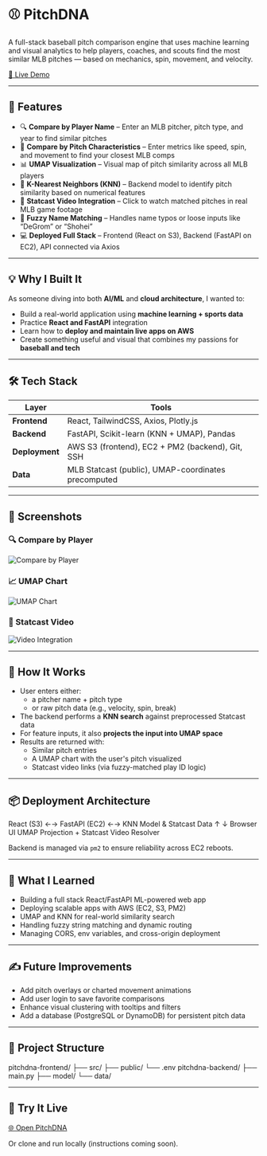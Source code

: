 # ⚾ PitchDNA

A full-stack baseball pitch comparison engine that uses machine learning and visual analytics to help players, coaches, and scouts find the most similar MLB pitches — based on mechanics, spin, movement, and velocity.

[🔗 Live Demo](http://pitchdna-frontend.s3-website-us-west-1.amazonaws.com/)

---

## 🚀 Features

- 🔍 **Compare by Player Name** – Enter an MLB pitcher, pitch type, and year to find similar pitches
- 🧠 **Compare by Pitch Characteristics** – Enter metrics like speed, spin, and movement to find your closest MLB comps
- 📊 **UMAP Visualization** – Visual map of pitch similarity across all MLB players
- 🧬 **K-Nearest Neighbors (KNN)** – Backend model to identify pitch similarity based on numerical features
- 🎥 **Statcast Video Integration** – Click to watch matched pitches in real MLB game footage
- 🤖 **Fuzzy Name Matching** – Handles name typos or loose inputs like “DeGrom” or “Shohei”
- 💻 **Deployed Full Stack** – Frontend (React on S3), Backend (FastAPI on EC2), API connected via Axios

---

## 💡 Why I Built It

As someone diving into both **AI/ML** and **cloud architecture**, I wanted to:
- Build a real-world application using **machine learning + sports data**
- Practice **React and FastAPI** integration
- Learn how to **deploy and maintain live apps on AWS**
- Create something useful and visual that combines my passions for **baseball and tech**

---

## 🛠️ Tech Stack

| Layer | Tools |
|-------|-------|
| **Frontend** | React, TailwindCSS, Axios, Plotly.js |
| **Backend** | FastAPI, Scikit-learn (KNN + UMAP), Pandas |
| **Deployment** | AWS S3 (frontend), EC2 + PM2 (backend), Git, SSH |
| **Data** | MLB Statcast (public), UMAP-coordinates precomputed |

---

## 📸 Screenshots

### 🔍 Compare by Player
![Compare by Player](screenshots/compare-by-player.png)

### 📈 UMAP Chart
![UMAP Chart](screenshots/umap-visual.png)

### 🎥 Statcast Video
![Video Integration](screenshots/statcast-link.png)

---

## 🧠 How It Works

- User enters either:
  - a pitcher name + pitch type
  - or raw pitch data (e.g., velocity, spin, break)
- The backend performs a **KNN search** against preprocessed Statcast data
- For feature inputs, it also **projects the input into UMAP space**
- Results are returned with:
  - Similar pitch entries
  - A UMAP chart with the user's pitch visualized
  - Statcast video links (via fuzzy-matched play ID logic)

---

## 📦 Deployment Architecture

React (S3) ←→ FastAPI (EC2) ←→ KNN Model & Statcast Data
        ↑                      ↓
   Browser UI           UMAP Projection
                        + Statcast Video Resolver

Backend is managed via `pm2` to ensure reliability across EC2 reboots.

---

## 🧪 What I Learned

- Building a full stack React/FastAPI ML-powered web app
- Deploying scalable apps with AWS (EC2, S3, PM2)
- UMAP and KNN for real-world similarity search
- Handling fuzzy string matching and dynamic routing
- Managing CORS, env variables, and cross-origin deployment

---

## ✍️ Future Improvements

- Add pitch overlays or charted movement animations
- Add user login to save favorite comparisons
- Enhance visual clustering with tooltips and filters
- Add a database (PostgreSQL or DynamoDB) for persistent pitch data

---

## 📂 Project Structure

pitchdna-frontend/
  ├── src/
  ├── public/
  └── .env
pitchdna-backend/
  ├── main.py
  ├── model/
  └── data/

---

## 🔗 Try It Live

[🌐 Open PitchDNA](http://pitchdna-frontend.s3-website-us-west-1.amazonaws.com/)

Or clone and run locally (instructions coming soon).
